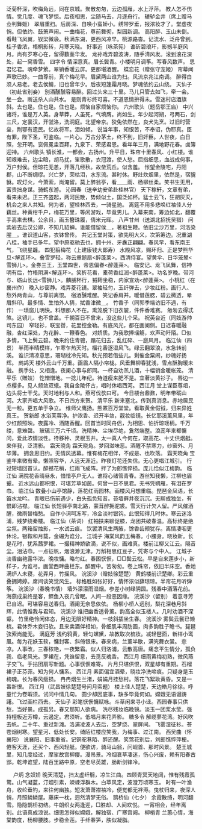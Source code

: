 <!-- { "loadSidebar": true } -->
泛菊杯深，吹梅角远，同在京城。聚散匆匆，云边孤雁，水上浮萍。 
教人怎不伤情。觉几度、魂飞梦惊。后夜相思，尘随马去，月逐舟行。 
辘轳金井（席上赠马佥判舞姬）
翠眉重扫。后房深、自唤小蛮娇小。绣带罗垂，报浓妆才了。堂虚夜悄。但依约、鼓箫声闹。一曲梅花，尊前舞彻，梨园新调。 
高阳醉、玉山未倒。看鞋飞凤翼，钗梁微袅。秋满东湖，更西风凉早。桃源路杳。记流水、泛舟曾到。桂子香浓，梧桐影转，月寒天晓。 
好事近（咏茶筅）
谁斫碧琅玕，影撼半庭风月。尚有岁寒心在，留得数茎华发。 
龙孙戏弄碧波涛，随手清风发。滚到浪花深处，起一窝香雪。 
四字令
情深意真。眉长鬓青。小楼明月调筝。写春风数声。 
思君忆君。魂牵梦萦。翠销香暖云屏。更那堪酒醒。 
蝶恋花（赠张守宠姬）
帘幕闻声歌已妙。一曲尊前，真个梅花早。眉黛两山谁为扫。风流京兆江南调。 
醉得白须人易老。老去侯鲭，旧也曾年少。后夜短篷霜月晓。梦魂依约云山绕。 
天仙子（初赴省别妾）
别酒醺醺容易醉。回过头来三十里。马儿只管去如飞，牵一会。坐一会。断送杀人山共水。 
是则青衫终可喜。不道恩情拚得未。雪迷村店酒旗斜。去也是。住也是。住也是。烦恼自家烦恼你。 
六州歌头（题岳鄂王庙）
中兴诸将，谁是万人英。身草莽，人虽死，气填膺。尚如生。年少起河朔，弓两石，剑三尺，定襄汉，开虢洛，洗洞庭。北望帝京。狡兔依然在，良犬先烹。过旧时营垒，荆鄂有遗民。忆故将军。泪如倾。 
说当年事，知恨苦，不奉诏，伪耶真。臣有罪，陛下圣，可鉴临。一片心。万古分茅土，终不到，旧奸臣。人世夜，白日照，忽开明。衮佩冕圭百拜，九泉下、荣感君恩。看年年三月，满地野花春。卤簿迎神。 
六州歌头
镇长淮，一都会，古扬州。升平日，珠帘十里春风、小红楼。谁知艰难去，边尘暗，胡马扰，笙歌散，衣冠渡，使人愁。屈指细思，血战成何事，万户封侯。但琼花无恙，开落几经秋。故垒荒丘。似含羞。 
怅望金陵宅，丹阳郡，山不断绸缪。兴亡梦，荣枯泪，水东流。甚时休。野灶炊烟里，依然是，宿貔貅。叹灯火，今萧索，尚淹留。莫上醉翁亭，看＿＿雨、杨柳丝柔。笑书生无用，富贵拙身谋。骑鹤东游。 
沁园春（送辛幼安弟赴桂林官）
天下稼轩，文章有弟，看来未迟。正三齐盗起，两河民散，势倾似土，国泛如杯。猛士云飞，狂胡灰灭，机会之来人共知。何为者，望桂林西去，一骑星驰。 
离筵不用多悲唤红袖佳人分藕丝。种黄柑千户，梅花万里，等闲游戏，毕竟男儿。入幕来南，筹边如北，翻覆手高来去棋。公余且，画玉簪珠履，倩米元晖。 
八声甘州（送湖北招抚吴猎）
问紫岩去后汉公卿，不知几貂蝉。谁能借留侯＿，著祖生鞭。依旧尘沙万里，河洛染腥＿。谁识道山客，衣钵曾传。 
共记玉堂对策，欲先明大义，次第筹边。况重湖八桂，袖手已多年。望中原驱驰去也，拥十州、牙纛正翩翩。春风早，看东南王气，飞绕星躔。 
四犯翦梅花（上建康钱大郎寿）
水殿风凉，赐环归、正是梦熊华旦<解连环>。叠雪罗轻，称云章题扇<醉蓬莱>。西清侍宴。望黄伞、日华笼辇<雪狮儿>。金券三王，玉堂四世，帝恩偏眷<醉蓬莱>。 
临安记、龙飞凤舞，信神明有后，竹梧阴满<解连环>。笑折花看，橐荷香红润<醉蓬莱>。功名岁晚。带河与、砺山长远<雪狮儿>。麟脯杯行，狨鞯坐稳，内家宣劝<醉蓬莱>。 
小桃红（在襄州作）
晚入纱窗静。戏弄菱花镜。翠袖轻匀，玉纤弹去，少妆红粉。画行人、愁外两青山，与尊前离恨。 
宿酒醺难醒。笑记香肩并。暖借莲腮，碧云微透，晕眉斜印。最多情、生怕外人猜，拭香津微＿。 
竹香子（同郭季端访旧不遇，有作）
一琐窗儿明快。料想那人不在。熏笼脱下旧衣裳，件件香难赛。 
匆匆去得忒煞。这镜儿、也不曾盖。千朝百日不曾来，没这些儿个采。 
祝英台近（同妓游帅司东园）
窄轻衫，联宝辔，花里控金勒。有底风光，都在画阑侧。日迟春暖融融，杏红深处，为花醉、一鞭春色。 
对娇质。为我歌捧瑶觞，欢声动阡陌。□似多情，飞上鬓云碧。晚来约住青骢，蹋花归去，乱红碎、一庭风月。 
临江仙（四景）
半雨半晴模样，乍寒乍热天时。榴花香逐湿风飞。绿云翻翠浪，水急转前溪。 
谁识清凉意思，珊瑚枕冷先知。秋光预若借些儿。剩催金粟闹，纱魄好扬辉。 
鹧鸪天
楼外云山千万重。画眉人隔小帘栊。风垂舞柳春犹浅，雪点酥胸暖未融。 
携手处，又相逢。夜阑心事与郎同。一杯自劝羔儿酒，十幅销金暖帐笼。 
清平乐（赠妓）
忔憎憎地。一捻儿年纪。待道瘦来肥不是。宜著淡黄衫子。 
唇边一点樱多。见人频敛双蛾。我自金陵怀古，唱时休唱西河。 
西江月
堂上谋臣尊俎，边头将士干戈。天时地利与人和。燕可伐欤曰可。 
今日楼台鼎鼐，明年带砺山河。大家齐唱大风歌。不日四方来贺。 
清平乐
新来塞北。传到真消息。赤地居民无一粒。更五单于争立。 
维师父鹰扬。熊罴百万堂堂。看取黄金假钺，归来异姓真王。 
贺新郎
水浴芙蓉净。护浓香、迟开半敛，靓妆临镜。长忆耶溪薰风里，年少红颜照映。夜露冷、酒随香醒。回首当时同舟侣，为相思、怕折琼瑶柄。千万缕，意难罄。 
玻璃三万六千顷。洗精神、尘埃尽绝，敻然端整。浪蕊年来都慵问，爱此浓情淡性。待移种、灵根玉井。太一真人今何在，取高花、十丈供烟艇。来伴我，泛清影。 
霜天晓角
霜天晓角。梦回滋味恶。酒醒不禁寒力，纱窗外、月华薄。 
拥衾思旧约。无情风透幕。惟有梅花相伴，不成是、也吹落。 
霜天晓角
宝鉴年来微有晕。懒照容华，人远天涯近。昨夜灯花还失信。无心更唱江城引。 
行过短墙回首认。醉撼花梢，红雨飞成阵。拌了为郎憔悴损。庞儿恰似江梅韵。 
临江仙
满院花香晴昼永，愔愔亭户无人。谁将心绪管青春。游丝知我懒，江柳也眉颦。 
近水远山都积恨，可堪芳草如茵。何曾一日不思君。无书凭朔雁，有泪在罗巾。 
临江仙
数叠小山亭馆静，落花红雨园林。画楼风月想重临。琵琶金凤语，长笛水龙吟。 
青眼已伤前遇少，白头孤负知音。苔墙藓井夜沉沉。无聊成独坐，有恨即沾襟。 
临江仙
长短驿亭南北路，蒙茸醉拥驼裘。雪天行计欠人留。严风催酒醒，微雨替梅愁。 
自作小词呵冻写，冷金淡衬银钩。此恨知得几时休。寒云迷洛浦，残梦绕秦楼。 
临江仙（茶词）
红袖扶来聊促膝，龙团共破春温。高标终是绝尘氛。两箱留烛影，一水试云痕。 
饮罢清风生两腋，馀香齿颊犹存。离情凄咽更休论。银鞍和月载，金碾为谁分。 
江城子
海棠风韵玉梅春。小腰身。晓妆新。长是花时，犹系茜罗裙。一撮精神娇欲滴，说不似，画难真。楼前江柳又江云。隔音尘。泪沾巾。一点征帆，烟浪渺无津。万斛相思红豆子，凭寄与个中人。 
江城子
淡香幽艳露华浓。晚妆慵。略匀红。春困恹恹，□□鬓云松。早是自来莲步小，新样子，为谁弓。画堂西畔曲栏东。醉醒中。苦匆匆。卷上珠帘，依旧半床空。香灺满炉人未寝，花弄月，竹摇风。 
浣溪沙（赠妓徐楚楚）
黄鹤楼前识楚卿。彩云重叠拥娉婷。席间谈笑觉风生。 
标格胜如张好好，情怀浓似薛琼琼。半帘花月听弹筝。 
浣溪沙（春晚书情）
墙外濛濛雨湿烟。参差小树绿阴圆。残春中酒落花前。 
海燕成巢终是客，鳏鱼入夜几曾眠。人间一段恶因缘。 
浣溪沙（留别）
着意寻芳已自迟。可堪容易送春归。酒阑无奈思依依。 
杨柳小桥人远别，梨花深巷月斜辉，此情惟我与君知。 
浣溪沙
谁把幽香透骨薰。韵高全似玉楼人。几时劝酒不深颦。 
竹里绝怜闲体态，月边无限好精神。一枝斜插坐生春。 
浣溪沙
雾鬓云鬟已懒梳。君休乔木妾归欤。且来卖酒伴相如，骨细肌丰周肪画，肉多韵胜子瞻书。琵琶弦索尚能无。 
满庭芳
浅约鸦黄，轻匀螺黛，故教取次梳妆。减轻琶面，新样小鸾凰。每为花妖玉软，慵封客、斜倚银床。春来病，兰薰半歇，满笐舞衣裳。 
悲凉。人事改，三春秾艳，一夜繁霜。似人归洛浦，云散高唐。痛念平生情分，孤负我、临老风光。罗裙在，凭谁留意，去觅反魂香。 
西江月
细雨黄梅初熟，微风燕子交飞。手拈团扇写新题。心事恹恹难寄。 
片月只堪供恨，双星却有重期。石榴裙子正芬菲。知为何人慵系。 
西江月
素面偏宜酒晕，晓妆净洗啼痕。只疑身是玉梅魂。长为春风瘦损。 
冉冉烟生兰渚，娟娟月挂愁村。落花飞絮耿黄昏。又是一番新恨。 
西江月（武昌妓徐楚楚号问月索题）
楼上佳人楚楚，天边皓月徐徐。呼童忙为卷暇须。试问中情几句。 
圆少却因底事，缺多毕竟何如。嫦娥无语谩踌躇。飞过画栏西去。 
天仙子
彩笔恹恹慵赋咏。斗草闲来寻小迳。西园春事只供愁，当好景。成孤另。春又那知人欲病。 
洗尽残妆临晚镜。淡玉一团浆水莹。强持檀板近芳樽，云遏定。君须听。低唱月来花弄影。 
糖多令
解缆蓼花湾。好风吹去帆。二十年、重过新滩。洛浦凌波人去后，空梦绕、翠屏间。 
飞雾湿征衫。苍苍烟树寒。望星河、低处长安。绮陌红楼应笑我，为梅事、过江南。 
西吴曲（怀襄阳）
说襄阳、旧事重省。记铜驼巷陌、醉还醒。笑莺花别后，刘郎憔悴萍梗。倦客天涯，还买个、西风轻艇。便欲访，骑马山翁，问岘首、那时风景。 
楚王城里，知几度经过，摩挲故宫柳癭。漫吊景。冷烟衰草凄迷，伤心兴废，赖有阳春古郢。乾坤谁望，陆百里路中原，空老尽英雄，肠断剑锋冷。 

　
卢炳
念奴娇
晚天清楚，扫太虚纤翳，凉生江曲。四顾青冥天地阔，惟有残霞孤鹜。山气凝蓝，汀烟引素，竦竦浮群木。白苹风定，波澄万顷寒玉。 
时有一叶渔舟，收纶垂钓，来往何幽独。短发萧萧襟袖冷，便觉都无袢溽。曳杖归来，夜深人悄，月照鳞鳞屋。藤床一枕，迥然清梦无俗。 
鹊桥仙（七夕）
余霞散绮，明河翻雪。隐隐鹊桥初结。牛朗织女两逢迎，□胜却、人间欢悦。 
一宵相会，经年离别。此语真成浪说。细思怎得似嫦娥，解独宿、广寒宫阙。 
柳梢青
兰蕙心情，海棠韵度，杨柳腰肢。步稳金莲。手纤春笋，肤似凝脂。 
